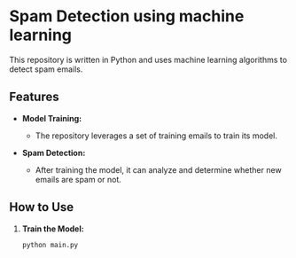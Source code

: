 # Spam Detection using machine learning
This repository is written in Python and uses machine learning algorithms to detect spam emails.

## Features

- **Model Training:**
  - The repository leverages a set of training emails to train its model.
  
- **Spam Detection:**
  - After training the model, it can analyze and determine whether new emails are spam or not.

## How to Use

1. **Train the Model:**
   ```python
   python main.py
